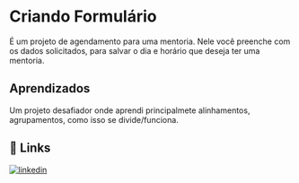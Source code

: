 
# Criando Formulário

É um projeto de agendamento para uma mentoria.
Nele você preenche com os dados solicitados, para salvar o dia e horário que deseja ter uma mentoria.


## Aprendizados

Um projeto desafiador onde aprendi principalmete alinhamentos, agrupamentos, como isso se divide/funciona.
## 🔗 Links
[![linkedin](https://img.shields.io/badge/linkedin-0A66C2?style=for-the-badge&logo=linkedin&logoColor=white)](https://www.linkedin.com/in/karencscardoso)

